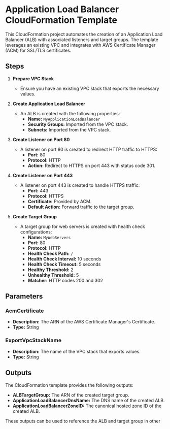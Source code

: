 # Application Load Balancer CloudFormation Template

This CloudFormation project automates the creation of an Application Load Balancer (ALB) with associated listeners and target groups. The template leverages an existing VPC and integrates with AWS Certificate Manager (ACM) for SSL/TLS certificates.

## Steps

1. **Prepare VPC Stack**
   - Ensure you have an existing VPC stack that exports the necessary values.

2. **Create Application Load Balancer**
   - An ALB is created with the following properties:
     - **Name:** `MyApplicationLoadBalancer`
     - **Security Groups:** Imported from the VPC stack.
     - **Subnets:** Imported from the VPC stack.

3. **Create Listener on Port 80**
   - A listener on port 80 is created to redirect HTTP traffic to HTTPS:
     - **Port:** 80
     - **Protocol:** HTTP
     - **Action:** Redirect to HTTPS on port 443 with status code 301.

4. **Create Listener on Port 443**
   - A listener on port 443 is created to handle HTTPS traffic:
     - **Port:** 443
     - **Protocol:** HTTPS
     - **Certificate:** Provided by ACM.
     - **Default Action:** Forward traffic to the target group.

5. **Create Target Group**
   - A target group for web servers is created with health check configurations:
     - **Name:** `MyWebServers`
     - **Port:** 80
     - **Protocol:** HTTP
     - **Health Check Path:** `/`
     - **Health Check Interval:** 10 seconds
     - **Health Check Timeout:** 5 seconds
     - **Healthy Threshold:** 2
     - **Unhealthy Threshold:** 5
     - **Matcher:** HTTP codes 200 and 302

## Parameters

### AcmCertificate

- **Description:** The ARN of the AWS Certificate Manager's Certificate.
- **Type:** String

### ExportVpcStackName

- **Description:** The name of the VPC stack that exports values.
- **Type:** String

## Outputs

The CloudFormation template provides the following outputs:

- **ALBTargetGroup:** The ARN of the created target group.
- **ApplicationLoadBalancerDnsName:** The DNS name of the created ALB.
- **ApplicationLoadBalancerZoneID:** The canonical hosted zone ID of the created ALB.

These outputs can be used to reference the ALB and target group in other
